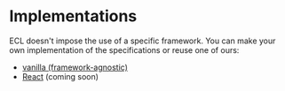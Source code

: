 # Implementations

ECL doesn't impose the use of a specific framework. You can make your own implementation of the specifications or reuse one of ours:

* [vanilla (framework-agnostic)](./vanilla)
* [React](./) (coming soon)
